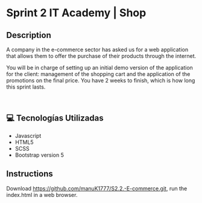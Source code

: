 # Sprint 2 IT Academy | Shop

## Description

A company in the e-commerce sector has asked us for a web application that allows them to offer the purchase of their products through the internet.

You will be in charge of setting up an initial demo version of the application for the client: management of the shopping cart and the application of the promotions on the final price. You have 2 weeks to finish, which is how long this sprint lasts.

<br>

## 💻 Tecnologías Utilizadas

- Javascript
- HTML5
- SCSS
- Bootstrap version 5


## Instructions

Download https://github.com/manuK1777/S2.2.-E-commerce.git, run the index.html in a web browser.